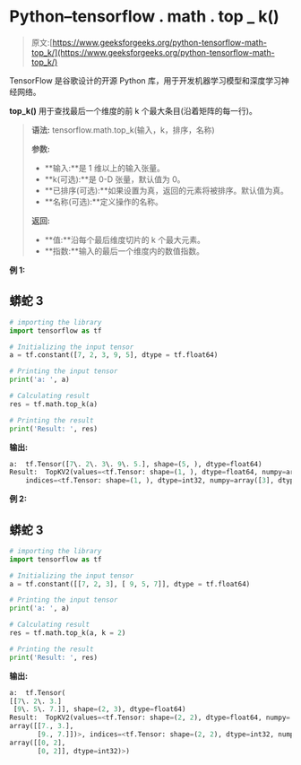 # Python–tensorflow . math . top _ k()

> 原文:[https://www.geeksforgeeks.org/python-tensorflow-math-top_k/](https://www.geeksforgeeks.org/python-tensorflow-math-top_k/)

TensorFlow 是谷歌设计的开源 Python 库，用于开发机器学习模型和深度学习神经网络。

**top_k()** 用于查找最后一个维度的前 k 个最大条目(沿着矩阵的每一行)。

> **语法:** tensorflow.math.top_k(输入，k，排序，名称)
> 
> **参数:**
> 
> *   **输入:**是 1 维以上的输入张量。
> *   **k(可选):**是 0-D 张量，默认值为 0。
> *   **已排序(可选):**如果设置为真，返回的元素将被排序。默认值为真。
> *   **名称(可选):**定义操作的名称。
> 
> **返回:**
> 
> *   **值:**沿每个最后维度切片的 k 个最大元素。
> *   **指数:**输入的最后一个维度内的数值指数。

**例 1:**

## 蟒蛇 3

```py
# importing the library
import tensorflow as tf

# Initializing the input tensor
a = tf.constant([7, 2, 3, 9, 5], dtype = tf.float64)

# Printing the input tensor
print('a: ', a)

# Calculating result
res = tf.math.top_k(a)

# Printing the result
print('Result: ', res)
```

**输出:**

```py
a:  tf.Tensor([7\. 2\. 3\. 9\. 5.], shape=(5, ), dtype=float64)
Result:  TopKV2(values=<tf.Tensor: shape=(1, ), dtype=float64, numpy=array([9.])>, 
    indices=<tf.Tensor: shape=(1, ), dtype=int32, numpy=array([3], dtype=int32)>)

```

**例 2:**

## 蟒蛇 3

```py
# importing the library
import tensorflow as tf

# Initializing the input tensor
a = tf.constant([[7, 2, 3], [ 9, 5, 7]], dtype = tf.float64)

# Printing the input tensor
print('a: ', a)

# Calculating result
res = tf.math.top_k(a, k = 2)

# Printing the result
print('Result: ', res)
```

**输出:**

```py
a:  tf.Tensor(
[[7\. 2\. 3.]
 [9\. 5\. 7.]], shape=(2, 3), dtype=float64)
Result:  TopKV2(values=<tf.Tensor: shape=(2, 2), dtype=float64, numpy=
array([[7., 3.],
       [9., 7.]])>, indices=<tf.Tensor: shape=(2, 2), dtype=int32, numpy=
array([[0, 2],
       [0, 2]], dtype=int32)>)

```